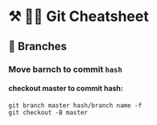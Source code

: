 # ⚒ 🐻‍❄️ Git Cheatsheet

## 🐯 Branches
### Move barnch to commit `hash`
#### checkout master to commit hash:
```
git branch master hash/branch name -f
git checkout -B master
```
